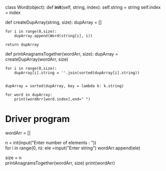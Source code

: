 class Word(object):
    def __init__(self, string, index):
        self.string = string
        self.index = index
 
def createDupArray(string, size):
    dupArray = []
 
    for i in range(0,size):
        dupArray.append(Word(string[i], i))
 
    return dupArray
 
def printAnagramsTogether(wordArr, size):
    dupArray = createDupArray(wordArr, size)
 
    for i in range(0,size):
        dupArray[i].string = ''.join(sorted(dupArray[i].string))
 
 
    dupArray = sorted(dupArray, key = lambda k: k.string)
 
    for word in dupArray:
        print(wordArr[word.index],end=" ")
 
# Driver program
wordArr = [] 

n = int(input("Enter number of elements : "))   
for i in range(0, n): 
    ele =input("Enter string")
    wordArr.append(ele) 
  
size = n     
printAnagramsTogether(wordArr, size)
print(wordArr)
